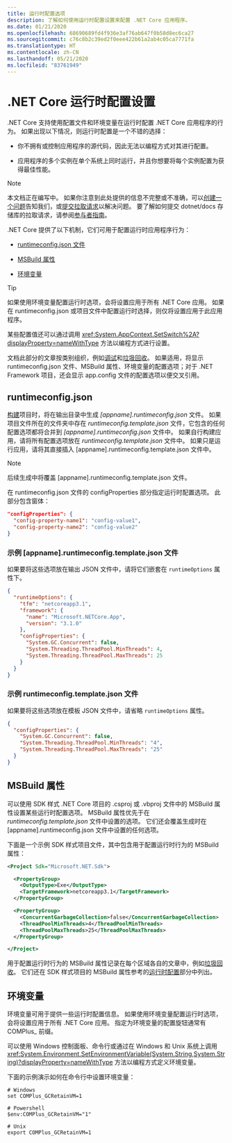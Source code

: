 ```yaml
---
title: 运行时配置选项
description: 了解如何使用运行时配置设置来配置 .NET Core 应用程序。
ms.date: 01/21/2020
ms.openlocfilehash: 68690689fd4f936e3af76ab647f0b58d8ec6ca27
ms.sourcegitcommit: c76c8b2c39ed2f0eee422b61a2ab4c05ca7771fa
ms.translationtype: HT
ms.contentlocale: zh-CN
ms.lasthandoff: 05/21/2020
ms.locfileid: "83761949"
---
```

# <a name="net-core-run-time-configuration-settings"></a>.NET Core 运行时配置设置

.NET Core 支持使用配置文件和环境变量在运行时配置 .NET Core 应用程序的行为。 如果出现以下情况，则运行时配置是一个不错的选择：

- 你不拥有或控制应用程序的源代码，因此无法以编程方式对其进行配置。

- 应用程序的多个实例在单个系统上同时运行，并且你想要将每个实例配置为获得最佳性能。

> [!NOTE]
> 本文档正在编写中。 如果你注意到此处提供的信息不完整或不准确，可以[创建一个问题](https://github.com/dotnet/docs/issues)告知我们，或[提交拉取请求](https://github.com/dotnet/docs/pulls)以解决问题。 要了解如何提交 dotnet/docs 存储库的拉取请求，请参阅[参与者指南](https://docs.microsoft.com/contribute/dotnet/dotnet-contribute)。

.NET Core 提供了以下机制，它们可用于配置运行时应用程序行为：

- [runtimeconfig.json 文件](#runtimeconfigjson)

- [MSBuild 属性](#msbuild-properties)

- [环境变量](#environment-variables)

> [!TIP]
> 如果使用环境变量配置运行时选项，会将设置应用于所有 .NET Core 应用。 如果在 runtimeconfig.json 或项目文件中配置运行时选择，则仅将设置应用于此应用程序。

某些配置值还可以通过调用 <xref:System.AppContext.SetSwitch%2A?displayProperty=nameWithType> 方法以编程方式进行设置。

文档此部分的文章按类别组织，例如[调试](debugging-profiling.md)和[垃圾回收](garbage-collector.md)。 如果适用，将显示 runtimeconfig.json 文件、MSBuild 属性、环境变量的配置选项；对于 .NET Framework 项目，还会显示 app.config 文件的配置选项以便交叉引用。 

## <a name="runtimeconfigjson"></a>runtimeconfig.json

[构建](../tools/dotnet-build.md)项目时，将在输出目录中生成 *[appname].runtimeconfig.json* 文件。 如果项目文件所在的文件夹中存在 *runtimeconfig.template.json* 文件，它包含的任何配置选项都将合并到 *[appname].runtimeconfig.json* 文件中。 如果自行构建应用，请将所有配置选项放在 *runtimeconfig.template.json* 文件中。 如果只是运行应用，请将其直接插入 [appname].runtimeconfig.template.json 文件中。

> [!NOTE]
> 后续生成中将覆盖 [appname].runtimeconfig.template.json 文件。

在 runtimeconfig.json 文件的 configProperties 部分指定运行时配置选项。 此部分包含窗体：

```json
"configProperties": {
  "config-property-name1": "config-value1",
  "config-property-name2": "config-value2"
}
```

### <a name="example-appnameruntimeconfigjson-file"></a>示例 [appname].runtimeconfig.template.json 文件

如果要将这些选项放在输出 JSON 文件中，请将它们嵌套在 `runtimeOptions` 属性下。

```json
{
  "runtimeOptions": {
    "tfm": "netcoreapp3.1",
    "framework": {
      "name": "Microsoft.NETCore.App",
      "version": "3.1.0"
    },
    "configProperties": {
      "System.GC.Concurrent": false,
      "System.Threading.ThreadPool.MinThreads": 4,
      "System.Threading.ThreadPool.MaxThreads": 25
    }
  }
}
```

### <a name="example-runtimeconfigtemplatejson-file"></a>示例 runtimeconfig.template.json 文件

如果要将这些选项放在模板 JSON 文件中，请省略 `runtimeOptions` 属性。

```json
{
  "configProperties": {
    "System.GC.Concurrent": false,
    "System.Threading.ThreadPool.MinThreads": "4",
    "System.Threading.ThreadPool.MaxThreads": "25"
  }
}
```

## <a name="msbuild-properties"></a>MSBuild 属性

可以使用 SDK 样式 .NET Core 项目的 .csproj 或 .vbproj 文件中的 MSBuild 属性设置某些运行时配置选项。  MSBuild 属性优先于在 *runtimeconfig.template.json* 文件中设置的选项。 它们还会覆盖生成时在 [appname].runtimeconfig.json 文件中设置的任何选项。

下面是一个示例 SDK 样式项目文件，其中包含用于配置运行时行为的 MSBuild 属性：

```xml
<Project Sdk="Microsoft.NET.Sdk">

  <PropertyGroup>
    <OutputType>Exe</OutputType>
    <TargetFramework>netcoreapp3.1</TargetFramework>
  </PropertyGroup>

  <PropertyGroup>
    <ConcurrentGarbageCollection>false</ConcurrentGarbageCollection>
    <ThreadPoolMinThreads>4</ThreadPoolMinThreads>
    <ThreadPoolMaxThreads>25</ThreadPoolMaxThreads>
  </PropertyGroup>

</Project>
```

用于配置运行时行为的 MSBuild 属性记录在每个区域各自的文章中，例如[垃圾回收](garbage-collector.md)。 它们还在 SDK 样式项目的 MSBuild 属性参考的[运行时配置](../project-sdk/msbuild-props.md#run-time-configuration-properties)部分中列出。

## <a name="environment-variables"></a>环境变量

环境变量可用于提供一些运行时配置信息。 如果使用环境变量配置运行时选项，会将设置应用于所有 .NET Core 应用。 指定为环境变量的配置旋钮通常有 COMPlus_ 前缀。

可以使用 Windows 控制面板、命令行或通过在 Windows 和 Unix 系统上调用 <xref:System.Environment.SetEnvironmentVariable(System.String,System.String)?displayProperty=nameWithType> 方法以编程方式定义环境变量。

下面的示例演示如何在命令行中设置环境变量：

```shell
# Windows
set COMPlus_GCRetainVM=1

# Powershell
$env:COMPlus_GCRetainVM="1"

# Unix
export COMPlus_GCRetainVM=1
```
